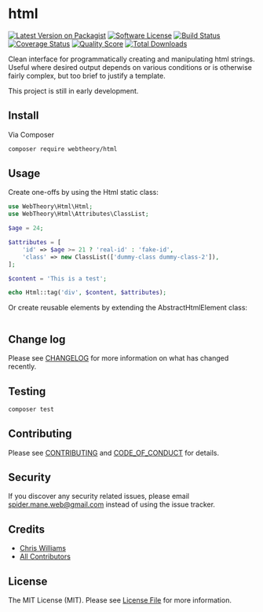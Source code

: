 # html

[![Latest Version on Packagist][ico-version]][link-packagist]
[![Software License][ico-license]](LICENSE.md)
[![Build Status][ico-travis]][link-travis]
[![Coverage Status][ico-scrutinizer]][link-scrutinizer]
[![Quality Score][ico-code-quality]][link-code-quality]
[![Total Downloads][ico-downloads]][link-downloads]

Clean interface for programmatically creating and manipulating html strings. Useful where desired output depends on various conditions or is otherwise fairly complex, but too brief to justify a template.

This project is still in early development.

## Install

Via Composer

```bash
composer require webtheory/html
```

## Usage

Create one-offs by using the Html static class:

```php
use WebTheory\Html\Html;
use WebTheory\Html\Attributes\ClassList;

$age = 24;

$attributes = [
    'id' => $age >= 21 ? 'real-id' : 'fake-id',
    'class' => new ClassList(['dummy-class dummy-class-2']),
];

$content = 'This is a test';

echo Html::tag('div', $content, $attributes);
```

Or create reusable elements by extending the AbstractHtmlElement class:

```php

```

## Change log

Please see [CHANGELOG](CHANGELOG.md) for more information on what has changed recently.

## Testing

```bash
composer test
```

## Contributing

Please see [CONTRIBUTING](CONTRIBUTING.md) and [CODE_OF_CONDUCT](CODE_OF_CONDUCT.md) for details.

## Security

If you discover any security related issues, please email spider.mane.web@gmail.com instead of using the issue tracker.

## Credits

* [Chris Williams][link-author]
* [All Contributors][link-contributors]

## License

The MIT License (MIT). Please see [License File](LICENSE.md) for more information.

[ico-version]: https://img.shields.io/packagist/v/webtheory/html.svg?style=flat-square
[ico-license]: https://img.shields.io/badge/license-MIT-brightgreen.svg?style=flat-square
[ico-travis]: https://img.shields.io/travis/spider-mane/html/master.svg?style=flat-square
[ico-scrutinizer]: https://img.shields.io/scrutinizer/coverage/g/spider-mane/html.svg?style=flat-square
[ico-code-quality]: https://img.shields.io/scrutinizer/g/spider-mane/html.svg?style=flat-square
[ico-downloads]: https://img.shields.io/packagist/dt/webtheory/html.svg?style=flat-square
[link-packagist]: https://packagist.org/packages/webtheory/html
[link-travis]: https://travis-ci.org/spider-mane/html
[link-scrutinizer]: https://scrutinizer-ci.com/g/spider-mane/html/code-structure
[link-code-quality]: https://scrutinizer-ci.com/g/spider-mane/html
[link-downloads]: https://packagist.org/packages/webtheory/html
[link-author]: https://github.com/spider-mane
[link-contributors]: ../../contributors
